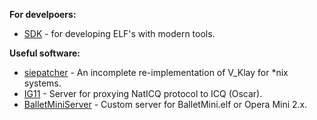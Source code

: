 **For develpoers:**
- [SDK](https://github.com/siemens-mobile-hacks/sdk) - for developing ELF's with modern tools.

**Useful software:**
- [siepatcher](https://github.com/siemens-mobile-hacks/siepatcher) - An incomplete re-implementation of V_Klay for *nix systems.
- [IG11](https://github.com/siemens-mobile-hacks/naticq_server) - Server for proxying NatICQ protocol to ICQ (Oscar).
- [BalletMiniServer](https://github.com/siemens-mobile-hacks/ballet-mini-server) - Custom server for BalletMini.elf or Opera Mini 2.x.
